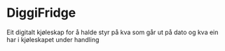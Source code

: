 # DiggiFridge
Eit digitalt kjøleskap for å halde styr på kva som går ut på dato og kva ein har i kjøleskapet under handling
